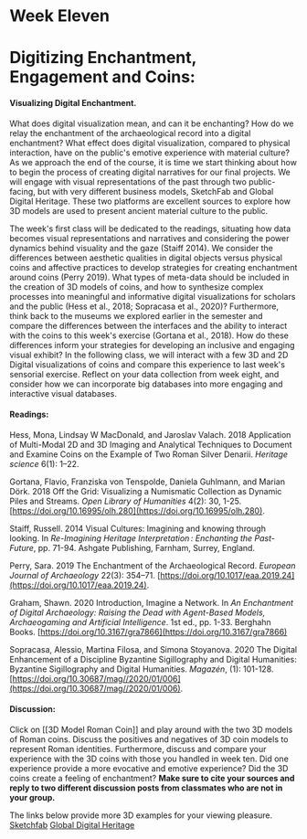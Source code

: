 # Week Eleven
# Digitizing Enchantment, Engagement and Coins:

#### Visualizing Digital Enchantment. 

What does digital visualization mean, and can it be enchanting? How do we relay the enchantment of the archaeological record into a digital enchantment? What effect does digital visualization, compared to physical interaction, have on the public's emotive experience with material culture? As we approach the end of the course, it is time we start thinking about how to begin the process of creating digital narratives for our final projects. We will engage with visual representations of the past through two public-facing, but with very different business models, SketchFab and Global Digital Heritage. These two platforms are excellent sources to explore how 3D models are used to present ancient material culture to the public. 

The week's first class will be dedicated to the readings, situating how data becomes visual representations and narratives and considering the power dynamics behind visuality and the gaze (Staiff 2014). We consider the differences between aesthetic qualities in digital objects versus physical coins and affective practices to develop strategies for creating enchantment around coins (Perry 2019). What types of meta-data should be included in the creation of 3D models of coins, and how to synthesize complex processes into meaningful and informative digital visualizations for scholars and the public (Hess et al., 2018; Sopracasa et al., 2020)? Furthermore, think back to the museums we explored earlier in the semester and compare the differences between the interfaces and the ability to interact with the coins to this week's exercise (Gortana et al., 2018). How do these differences inform your strategies for developing an inclusive and engaging visual exhibit? In the following class, we will interact with a few 3D and 2D Digital visualizations of coins and compare this experience to last week's sensorial exercise. Reflect on your data collection from week eight, and consider how we can incorporate big databases into more engaging and interactive visual databases. 

#### Readings:

Hess, Mona, Lindsay W MacDonald, and Jaroslav Valach. 2018   Application of Multi-Modal 2D and 3D Imaging and Analytical Techniques to Document and Examine Coins on the Example of Two Roman Silver Denarii. *Heritage science* 6(1): 1–22. 

Gortana, Flavio, Franziska von Tenspolde, Daniela Guhlmann, and Marian Dörk. 2018   Off the Grid: Visualizing a Numismatic Collection as Dynamic Piles and Streams. _Open Library of Humanities_ 4(2): 30, 1-25.  [https://doi.org/10.16995/olh.280](https://doi.org/10.16995/olh.280). 

Staiff, Russell. 2014   Visual Cultures: Imagining and knowing through looking. In *Re-Imagining Heritage Interpretation : Enchanting the Past-Future*, pp. 71-94. Ashgate Publishing, Farnham, Surrey, England. 

Perry, Sara. 2019   The Enchantment of the Archaeological Record. _European Journal of Archaeology_ 22(3): 354–71. [https://doi.org/10.1017/eaa.2019.24](https://doi.org/10.1017/eaa.2019.24). 

Graham, Shawn. 2020   Introduction, Imagine a Network. In _An Enchantment of Digital Archaeology: Raising the Dead with Agent-Based Models, Archaeogaming and Artificial Intelligence_. 1st ed., pp. 1-33. Berghahn Books. [https://doi.org/10.3167/gra7866](https://doi.org/10.3167/gra7866)

Sopracasa, Alessio, Martina Filosa, and Simona Stoyanova. 2020   The Digital Enhancement of a Discipline Byzantine Sigillography and Digital Humanities: Byzantine Sigillography and Digital Humanities. _Magazén_, (1): 101-128. [https://doi.org/10.30687/mag//2020/01/006](https://doi.org/10.30687/mag//2020/01/006). 


#### Discussion:

Click on [[3D Model Roman Coin]] and play around with the two 3D models of Roman coins. Discuss the positives and negatives of 3D coin models to represent Roman identities. Furthermore, discuss and  compare your experience with the 3D coins with those you handled in week ten. Did one experience provide a more evocative and emotive experience? Did the 3D coins create a feeling of enchantment? 
**Make sure to cite your sources and reply to two different discussion posts from classmates who are not in your group.** 

The links below provide more 3D examples for your viewing pleasure. 
[Sketchfab](https://sketchfab.com/)
[Global Digital Heritage](https://globaldigitalheritage.org/)
